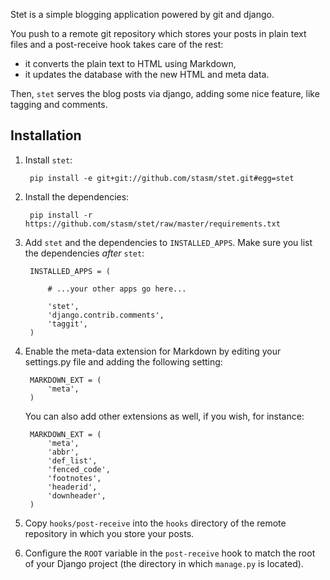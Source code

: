 Stet is a simple blogging application powered by git and django.

You push to a remote git repository which stores your posts in plain text 
files and a post-receive hook takes care of the rest:

- it converts the plain text to HTML using Markdown,
- it updates the database with the new HTML and meta data.

Then, `stet` serves the blog posts via django, adding some nice feature, like 
tagging and comments.

Installation
------------

1. Install `stet`:

        pip install -e git+git://github.com/stasm/stet.git#egg=stet

1. Install the dependencies:

        pip install -r https://github.com/stasm/stet/raw/master/requirements.txt

1. Add `stet` and the dependencies to `INSTALLED_APPS`.  Make sure you list the 
   dependencies _after_ `stet`:

        INSTALLED_APPS = (

            # ...your other apps go here...

            'stet',
            'django.contrib.comments',
            'taggit',
        )

1. Enable the meta-data extension for Markdown by editing your settings.py file 
   and adding the following setting:

        MARKDOWN_EXT = (
            'meta',
        )

    You can also add other extensions as well, if you wish, for instance:

        MARKDOWN_EXT = (
            'meta',
            'abbr',
            'def_list',
            'fenced_code',
            'footnotes',
            'headerid',
            'downheader',
        )

1. Copy `hooks/post-receive` into the `hooks` directory of the remote 
   repository in which you store your posts.

1. Configure the `ROOT` variable in the `post-receive` hook to match the root of 
   your Django project (the directory in which `manage.py` is located).
